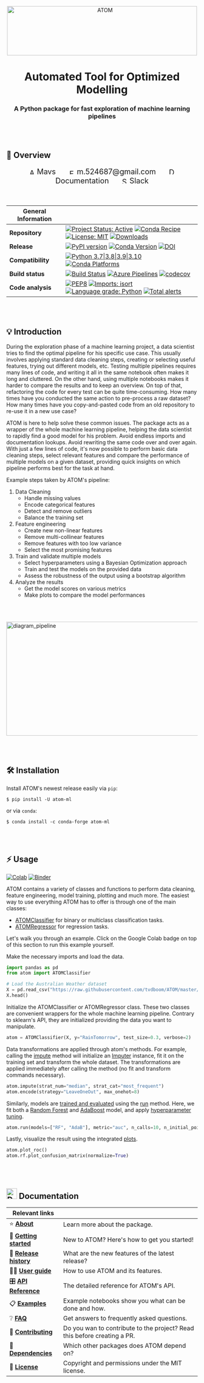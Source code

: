 <div align="center">
<p align="center">
	<img src="https://github.com/tvdboom/ATOM/blob/master/images/logo.png?raw=true" alt="ATOM" title="ATOM" height="130" width="500"/>
</p>

# Automated Tool for Optimized Modelling
### A Python package for fast exploration of machine learning pipelines
</div>

<br><br>



📜 Overview 
-----------

<p align="center" style="font-size: 1.4em">
<a href="https://github.com/tvdboom" style="text-decoration: none" draggable="false"><img src="https://github.com/tvdboom/ATOM/blob/master/docs_sources/img/icons/avatar.png?raw=true" alt="Author" height=15 width=15 draggable="false" /> Mavs</a>
&nbsp;&nbsp;&nbsp;&nbsp;
<a href="mailto:m.524687@gmail.com" style="text-decoration: none" draggable="false"><img src="https://github.com/tvdboom/ATOM/blob/master/docs_sources/img/icons/email.png?raw=true" alt="Email" height=13 width=17 draggable="false" /> m.524687@gmail.com</a>
&nbsp;&nbsp;&nbsp;&nbsp;
<a href="https://tvdboom.github.io/ATOM/" style="text-decoration: none" draggable="false"><img src="https://github.com/tvdboom/ATOM/blob/master/docs_sources/img/icons/documentation.png?raw=true" alt="Documentation" height=17 width=17 draggable="false" /> Documentation</a>
&nbsp;&nbsp;&nbsp;&nbsp;
<a href="https://join.slack.com/t/atom-alm7229/shared_invite/zt-upd8uc0z-LL63MzBWxFf5tVWOGCBY5g" style="text-decoration: none" draggable="false"><img src="https://github.com/tvdboom/ATOM/blob/master/docs_sources/img/icons/slack.png?raw=true" alt="Slack" height=16 width=16 draggable="false"/> Slack</a>
</p>

<br>

**General Information** | |
--- | ---
**Repository** | [![Project Status: Active](https://www.repostatus.org/badges/latest/active.svg)](https://www.repostatus.org/#active) [![Conda Recipe](https://img.shields.io/badge/recipe-atom--ml-green.svg)](https://anaconda.org/conda-forge/atom-ml) [![License: MIT](https://img.shields.io/github/license/tvdboom/ATOM)](https://opensource.org/licenses/MIT) [![Downloads](https://pepy.tech/badge/atom-ml)](https://pepy.tech/project/atom-ml)
**Release** | [![PyPI version](https://img.shields.io/pypi/v/atom-ml)](https://pypi.org/project/atom-ml/) [![Conda Version](https://img.shields.io/conda/vn/conda-forge/atom-ml.svg)](https://anaconda.org/conda-forge/atom-ml) [![DOI](https://zenodo.org/badge/195069958.svg)](https://zenodo.org/badge/latestdoi/195069958)
**Compatibility** | [![Python 3.7\|3.8\|3.9\|3.10](https://img.shields.io/badge/python-3.7%20%7C%203.8%20%7C%203.9%20%7C%203.10-blue?logo=python)](https://www.python.org) [![Conda Platforms](https://img.shields.io/conda/pn/conda-forge/atom-ml.svg)](https://anaconda.org/conda-forge/atom-ml)
**Build status** | [![Build Status](https://github.com/tvdboom/ATOM/workflows/ATOM/badge.svg)](https://github.com/tvdboom/ATOM/actions) [![Azure Pipelines](https://dev.azure.com/conda-forge/feedstock-builds/_apis/build/status/atom-ml-feedstock?branchName=master)](https://dev.azure.com/conda-forge/feedstock-builds/_build/latest?definitionId=10822&branchName=master) [![codecov](https://codecov.io/gh/tvdboom/ATOM/branch/master/graph/badge.svg)](https://codecov.io/gh/tvdboom/ATOM)
**Code analysis** | [![PEP8](https://img.shields.io/badge/code%20style-pep8-orange.svg)](https://www.python.org/dev/peps/pep-0008/) [![Imports: isort](https://img.shields.io/badge/%20imports-isort-%231674b1?style=flat&labelColor=ef8336)](https://pycqa.github.io/isort/) [![Language grade: Python](https://img.shields.io/lgtm/grade/python/g/tvdboom/ATOM.svg?logo=lgtm&logoWidth=18)](https://lgtm.com/projects/g/tvdboom/ATOM/context:python) [![Total alerts](https://img.shields.io/lgtm/alerts/g/tvdboom/ATOM.svg?logo=lgtm&logoWidth=18)](https://lgtm.com/projects/g/tvdboom/ATOM/alerts/)


<br><br>



💡 Introduction  
---------------

During the exploration phase of a machine learning project, a data
scientist tries to find the optimal pipeline for his specific use case.
This usually involves applying standard data cleaning steps, creating
or selecting useful features, trying out different models, etc. Testing
multiple pipelines requires many lines of code, and writing it all in
the same notebook often makes it long and cluttered. On the other hand,
using multiple notebooks makes it harder to compare the results and to
keep an overview. On top of that, refactoring the code for every test
can be quite time-consuming. How many times have you conducted the same
action to pre-process a raw dataset? How many times have you
copy-and-pasted code from an old repository to re-use it in a new use
case?

ATOM is here to help solve these common issues. The package acts as
a wrapper of the whole machine learning pipeline, helping the data
scientist to rapidly find a good model for his problem. Avoid
endless imports and documentation lookups. Avoid rewriting the same
code over and over again. With just a few lines of code, it's now
possible to perform basic data cleaning steps, select relevant
features and compare the performance of multiple models on a given
dataset, providing quick insights on which pipeline performs best
for the task at hand.

Example steps taken by ATOM's pipeline:

1. Data Cleaning
	* Handle missing values
	* Encode categorical features
    * Detect and remove outliers
	* Balance the training set
2. Feature engineering
    * Create new non-linear features
	* Remove multi-collinear features
	* Remove features with too low variance
	* Select the most promising features
3. Train and validate multiple models
	* Select hyperparameters using a Bayesian Optimization approach
	* Train and test the models on the provided data
	* Assess the robustness of the output using a bootstrap algorithm
4. Analyze the results
    * Get the model scores on various metrics
    * Make plots to compare the model performances


<br/><br/>

<img src="https://github.com/tvdboom/ATOM/blob/master/images/diagram_pipeline.png?raw=true" alt="diagram_pipeline" title="diagram_pipeline" width="900" height="300" />

<br><br>


🛠️ Installation
---------------

Install ATOM's newest release easily via `pip`:

    $ pip install -U atom-ml


or via `conda`:

    $ conda install -c conda-forge atom-ml

<br><br>


⚡ Usage
-------

[![Colab](https://camo.githubusercontent.com/52feade06f2fecbf006889a904d221e6a730c194/68747470733a2f2f636f6c61622e72657365617263682e676f6f676c652e636f6d2f6173736574732f636f6c61622d62616467652e737667)](https://colab.research.google.com/drive/1PnYfycwdmKw8dGyygwh7F0S3A4Rc47lI?usp=sharing)
[![Binder](https://mybinder.org/badge_logo.svg)](https://mybinder.org/v2/gh/tvdboom/ATOM/HEAD)

ATOM contains a variety of classes and functions to perform data cleaning,
feature engineering, model training, plotting and much more. The easiest
way to use everything ATOM has to offer is through one of the main classes:

* [ATOMClassifier](https://tvdboom.github.io/ATOM/latest//API/ATOM/atomclassifier) for binary or multiclass classification tasks.
* [ATOMRegressor](https://tvdboom.github.io/ATOM/latest//API/ATOM/atomregressor) for regression tasks.

Let's walk you through an example. Click on the Google Colab badge on top
of this section to run this example yourself.

Make the necessary imports and load the data.

```python
import pandas as pd
from atom import ATOMClassifier

# Load the Australian Weather dataset
X = pd.read_csv("https://raw.githubusercontent.com/tvdboom/ATOM/master/examples/datasets/weatherAUS.csv")
X.head()
```

Initialize the ATOMClassifier or ATOMRegressor class. These two classes
are convenient wrappers for the whole machine learning pipeline. Contrary
to sklearn's API, they are initialized providing the data you want to
manipulate.

```python
atom = ATOMClassifier(X, y="RainTomorrow", test_size=0.3, verbose=2)
```

Data transformations are applied through atom's methods. For example,
calling the [impute](https://tvdboom.github.io/ATOM/latest/API/ATOM/atomclassifier/#impute)
method will initialize an [Imputer](https://tvdboom.github.io/ATOM/latest/API/data_cleaning/imputer)
instance, fit it on the training set and transform the whole dataset.
The transformations are applied immediately after calling the method
(no fit and transform commands necessary).

```python
atom.impute(strat_num="median", strat_cat="most_frequent")  
atom.encode(strategy="LeaveOneOut", max_onehot=8)
```

Similarly, models are [trained and evaluated](https://tvdboom.github.io/ATOM/latest/user_guide/training)
using the [run](https://tvdboom.github.io/ATOM/latest/API/ATOM/atomclassifier/#run)
method. Here, we fit both a [Random Forest](https://tvdboom.github.io/ATOM/latest/API/models/rf)
and [AdaBoost](https://tvdboom.github.io/ATOM/latest/API/models/adab) model,
and apply [hyperparameter tuning](https://tvdboom.github.io/ATOM/latest/user_guide/training/#hyperparameter-tuning).

```python
atom.run(models=["RF", "AdaB"], metric="auc", n_calls=10, n_initial_points=4)
```

Lastly, visualize the result using the integrated [plots](https://tvdboom.github.io/ATOM/latest/user_guide/plots).

```python
atom.plot_roc()
atom.rf.plot_confusion_matrix(normalize=True)
```

<br><br>


<img src="https://github.com/tvdboom/ATOM/blob/master/docs_sources/img/icons/documentation.png?raw=true" alt="Documentation" height=28 width=28 draggable="false" /> Documentation
----------------
  
**Relevant links** | |
--- | ---
⭐ **[About](https://tvdboom.github.io/ATOM/latest/release_history/)** | Learn more about the package.
🚀 **[Getting started](https://tvdboom.github.io/ATOM/latest/getting_started/)** | New to ATOM? Here's how to get you started!
📢 **[Release history](https://tvdboom.github.io/ATOM/latest/release_history/)** | What are the new features of the latest release?
👨‍💻 **[User guide](https://tvdboom.github.io/ATOM/latest/user_guide/introduction/)** | How to use ATOM and its features.
🎛️ **[API Reference](https://tvdboom.github.io/ATOM/latest/API/ATOM/atomclassifier/)** | The detailed reference for ATOM's API.
📋 **[Examples](https://tvdboom.github.io/ATOM/latest/examples/binary_classification/)** | Example notebooks show you what can be done and how.
❔ **[FAQ](https://tvdboom.github.io/ATOM/latest/faq/)** | Get answers to frequently asked questions.
🔧 **[Contributing](https://tvdboom.github.io/ATOM/latest/contributing/)** | Do you wan to contribute to the project? Read this before creating a PR.
🌳 **[Dependencies](https://tvdboom.github.io/ATOM/latest/dependencies/)** | Which other packages does ATOM depend on?
📃 **[License](https://tvdboom.github.io/ATOM/latest/license/)** | Copyright and permissions under the MIT license.
